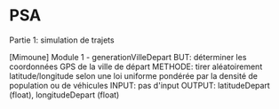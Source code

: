 PSA
===
Partie 1: simulation de trajets

[Mimoune] Module 1 - generationVilleDepart
BUT: déterminer les coordonnées GPS de la ville de départ
METHODE: tirer aléatoirement latitude/longitude selon une loi uniforme pondérée par la densité de population ou de véhicules 
INPUT: pas d'input
OUTPUT: latitudeDepart (float), longitudeDepart (float)
